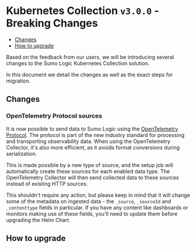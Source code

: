 # Kubernetes Collection `v3.0.0` - Breaking Changes

- [Changes](#changes)
- [How to upgrade](#how-to-upgrade)

Based on the feedback from our users, we will be introducing several changes
to the Sumo Logic Kubernetes Collection solution.

In this document we detail the changes as well as the exact steps for migration.

## Changes

### OpenTelemetry Protocol sources

It is now possible to send data to Sumo Logic using the [OpenTelemetry Protocol][otlp]. The protocol is part of the new industry standard for processing and transporting observability data. When using the OpenTelemetry Collector, it's also more efficient, as
it avoids format conversions during serialization.

This is made possible by a new type of source, and the setup job will automatically
create these sources for each enabled data type. The OpenTelemetry Collector will then
send collected data to these sources instead of existing HTTP sources.

This shouldn't require any action, but please keep in mind that it will change some
of the metadata on ingested data - the `_source`, `_sourceId` and `_contenttype` fields
in particular. If you have any content like dashboards or monitors making use of these fields, you'll need to update them before upgrading the Helm Chart.

## How to upgrade

[otlp]: https://opentelemetry.io/docs/reference/specification/protocol/
